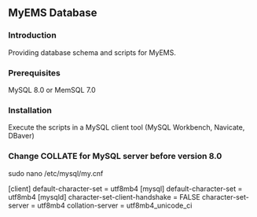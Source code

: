 ## MyEMS Database

### Introduction
Providing database schema and scripts for MyEMS.


### Prerequisites
MySQL 8.0 or MemSQL 7.0


### Installation
Execute  the scripts in a MySQL client tool (MySQL Workbench, Navicate, DBaver)

### Change COLLATE for MySQL server before version 8.0
sudo nano /etc/mysql/my.cnf

[client]
default-character-set = utf8mb4
[mysql]
default-character-set = utf8mb4
[mysqld]
character-set-client-handshake = FALSE
character-set-server = utf8mb4
collation-server = utf8mb4_unicode_ci
